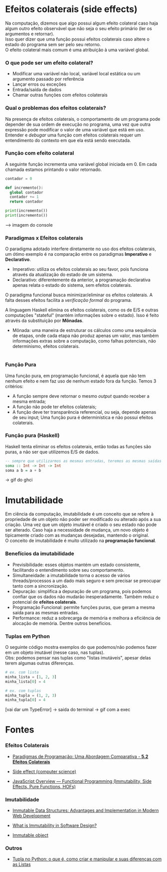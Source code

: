 # Efeitos colaterais (side effects)
Na computação, dizemos que algo possui algum efeito colateral caso haja algum outro efeito observável que não seja o seu efeito primário (ler os argumentos e retornar).<br>
Isso quer dizer que uma função possui efeitos colaterais caso altere o estado do programa sem ser pelo seu retorno.<br>
O efeito colateral mais comum é uma atribuição à uma variável global.<br>

### O que pode ser um efeito colateral? 
- Modificar uma variável não local, variável local estática ou um argumento passado por referência
- Lançar erros ou exceções
- Entrada/saída de dados
- Chamar outras funções com efeitos colaterais

### Qual o problemas dos efeitos colaterais?
Na presença de efeitos colaterais, o comportamento de um programa pode depender de sua ordem de execução no programa, uma vez que outra expressão pode modificar o valor de uma variável que está em uso.<br>
Entender e _debugar_ uma função com efeitos colaterais requer um entendimento do contexto em que ela está sendo executada. <br>

### Função com efeito colateral
A seguinte função incrementa uma variável global iniciada em 0. Em cada chamada estamos printando o valor retornado. 
```python
contador = 0

def incremento():
  global contador
  contador += 1
  return contador

print(incremento())
print(incremento())
```
--> imagem do console

### Paradigmas x Efeitos colaterais
O paradigma adotado interfere diretamente no uso dos efeitos colaterais, um ótimo exemplo é na comparação entre os paradigmas **Imperativo** e **Declarativo**.
- Imperativo: utiliza os efeitos colaterais ao seu favor, pois funciona através da atualização do estado de um sistema.
- Declarativo: diferentemente da anterior, a programação declarativa apenas relata o estado do sistema, sem efeitos colaterais.

O paradigma funcional busca minimizar/eliminar os efeitos colaterais. A falta desses efeitos facilita a *verificação formal* do programa. <br>

A linguagem Haskell elimina os efeitos colaterais, como os de E/S e outras computações "stateful" (mantém informações sobre o estado). Isso é feito através da substituição por **Mônadas**. <br>

- Mônada: uma maneira de estruturar os cálculos como uma sequência de etapas, onde cada etapa não produz apenas um valor, mas também informações extras sobre a computação, como falhas potenciais, não determinismo, efeitos colaterais.<br><br>

### Função Pura
Uma função pura, em programação funcional, é aquela que não tem nenhum efeito e nem faz uso de nenhum estado fora da função. Temos 3 critérios:
- A função sempre deve retornar o mesmo _output_ quando receber a mesma entrada;
- A função não pode ter efeitos colaterais;
- A função deve ter transparência referencial, ou seja, depende apenas de seu input;
Uma função pura é determinística e não possui efeitos colaterais.<br>

### Função pura (Haskell)
Haskell tenta eliminar os efeitos colaterais, então todas as funções são puras, a não ser que utilizemos E/S de dados.
```haskell
-- sempre que utilizarmos as mesmas entradas, teremos as mesmas saídas
soma :: Int -> Int -> Int
soma a b = a + b
```
-> gif do ghci

# Imutabilidade
Em ciência da computação, imutabilidade é um conceito que se refere à propriedade de um objeto não poder ser modificado ou alterado após a sua criação. Uma vez que um objeto imutável é criado o seu estado não pode ser alterado. Caso haja a necessidade de mudança, um novo objeto é tipicamente criado com as mudanças desejadas, mantendo o original. <br>
O conceito de imutabilidade é muito utilizado na **programação funcional**.

### Benefícios da imutabilidade
- Previsibilidade: esses objetos mantém um estado consistente, facilitando o entendimento sobre seu comportamento.
- Simultaneidade: a imutabilidade torna o acesso de vários threads/processos a um dado mais seguro e sem precisar se preocupar tanto com a sincronização.
- Depuração: simplifica a depuração de um programa, pois podemos confiar que os dados não mudarão inesperadamente. Também reduz o potencial de **efeitos colaterais**.
- Programação Funcional: permite funções puras, que geram a mesma saída para as mesmas entradas.
- Performance: reduz a sobrecarga de memória e melhora a eficiência de alocação de memória.
Dentre outros benefícios.<br>

### Tuplas em Python
O seguinte código mostra exemplos do que podemos/não podemos fazer em um objeto imutável (nesse caso, nas tuplas).<br>
Obs: podemos pensar nas tuplas como "listas imutáveis", apesar delas terem algumas outras diferenças.
```python
# ex. com lista
minha_lista = [1, 2, 3]
minha_lista[0] = 4

# ex. com tuplas
minha_tupla = (1, 2, 3) 
minha_tupla[0] = 4
```
[vai dar um TypeError]
-> saida do terminal
-> gif com a exec

# Fontes

### Efeitos Colaterais
- [Paradigmas de Programação: Uma Abordagem Comparativa - **5.2 Efeitos Colaterais**](https://leandromoh.gitbooks.io/tcc-paradigmas-de-programacao/content/5_paradigma_funcional/52_efeitos_colaterais.html)

- [Side effect (computer science)](https://en.wikipedia.org/wiki/Side_effect_(computer_science)#:~:text=In%20computer%20science%2C%20an%20operation,the%20invoker%20of%20the%20operation.)

- [JavaScript Overview — Functional Programming (Immutability, Side Effects, Pure Functions, HOFs)](https://antsitvlad.medium.com/introduction-to-functional-programming-immutability-side-effects-pure-functions-hofs-a3163494033)
### Imutabilidade
- [Immutable Data Structures: Advantages and Implementation in Modern Web Development](https://medium.com/@livajorge7/immutable-data-structures-advantages-and-implementation-in-modern-web-development-e68216450122)

- [What is Immutability in Software Design?](https://cemrekarakas.com/posts/2023/09/07/What-is-Immutability-in-Software-Design#:~:text=Immutability%20is%20a%20concept%20in,predictability%20and%20consistency%20are%20crucial.)

- [Immutable object](https://en.wikipedia.org/wiki/Immutable_object)

### Outros
- [Tupla no Python: o que é, como criar e manipular e suas diferenças com as Listas](https://www.alura.com.br/artigos/conhecendo-as-tuplas-no-python)
